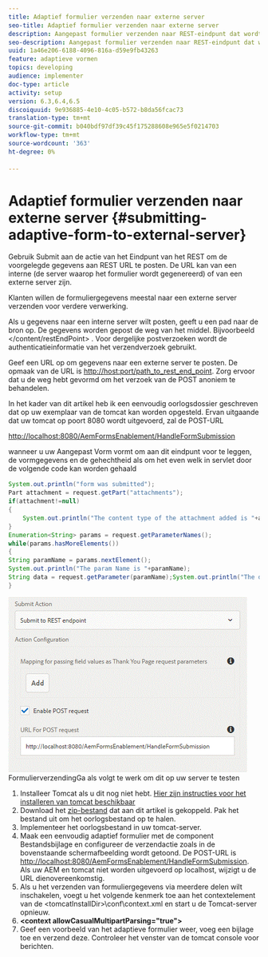 ```yaml
---
title: Adaptief formulier verzenden naar externe server
seo-title: Adaptief formulier verzenden naar externe server
description: Aangepast formulier verzenden naar REST-eindpunt dat wordt uitgevoerd op externe server
seo-description: Aangepast formulier verzenden naar REST-eindpunt dat wordt uitgevoerd op externe server
uuid: 1a46e206-6188-4096-816a-d59e9fb43263
feature: adaptieve vormen
topics: developing
audience: implementer
doc-type: article
activity: setup
version: 6.3,6.4,6.5
discoiquuid: 9e936885-4e10-4c05-b572-b8da56fcac73
translation-type: tm+mt
source-git-commit: b040bdf97df39c45f175288608e965e5f0214703
workflow-type: tm+mt
source-wordcount: '363'
ht-degree: 0%

---
```



# Adaptief formulier verzenden naar externe server {#submitting-adaptive-form-to-external-server}

Gebruik Submit aan de actie van het Eindpunt van het REST om de voorgelegde gegevens aan REST URL te posten. De URL kan van een interne (de server waarop het formulier wordt gegenereerd) of van een externe server zijn.

Klanten willen de formuliergegevens meestal naar een externe server verzenden voor verdere verwerking.

Als u gegevens naar een interne server wilt posten, geeft u een pad naar de bron op. De gegevens worden gepost de weg van het middel. Bijvoorbeeld &lt;/content/restEndPoint> . Voor dergelijke postverzoeken wordt de authenticatieinformatie van het verzendverzoek gebruikt.

Geef een URL op om gegevens naar een externe server te posten. De opmaak van de URL is <http://host:port/path_to_rest_end_point>. Zorg ervoor dat u de weg hebt gevormd om het verzoek van de POST anoniem te behandelen.

In het kader van dit artikel heb ik een eenvoudig oorlogsdossier geschreven dat op uw exemplaar van de tomcat kan worden opgesteld. Ervan uitgaande dat uw tomcat op poort 8080 wordt uitgevoerd, zal de POST-URL

<http://localhost:8080/AemFormsEnablement/HandleFormSubmission>

wanneer u uw Aangepast Vorm vormt om aan dit eindpunt voor te leggen, de vormgegevens en de gehechtheid als om het even welk in servlet door de volgende code kan worden gehaald

```java
System.out.println("form was submitted");
Part attachment = request.getPart("attachments");
if(attachment!=null)
{
    System.out.println("The content type of the attachment added is "+attachment.getContentType());
}
Enumeration<String> params = request.getParameterNames();
while(params.hasMoreElements())
{
String paramName = params.nextElement();
System.out.println("The param Name is "+paramName);
String data = request.getParameter(paramName);System.out.println("The data  is "+data);
}
```

![](assets/formsubmission.gif)
FormulierverzendingGa als volgt te werk om dit op uw server te testen

1. Installeer Tomcat als u dit nog niet hebt. [Hier zijn instructies voor het installeren van tomcat beschikbaar](https://helpx.adobe.com/experience-manager/kt/forms/using/preparing-datasource-for-form-data-model-tutorial-use.html)
1. Download het [zip-bestand](assets/aemformsenablement.zip) dat aan dit artikel is gekoppeld. Pak het bestand uit om het oorlogsbestand op te halen.
1. Implementeer het oorlogsbestand in uw tomcat-server.
1. Maak een eenvoudig adaptief formulier met de component Bestandsbijlage en configureer de verzendactie zoals in de bovenstaande schermafbeelding wordt getoond. De POST-URL is <http://localhost:8080/AemFormsEnablement/HandleFormSubmission>. Als uw AEM en tomcat niet worden uitgevoerd op localhost, wijzigt u de URL dienovereenkomstig.
1. Als u het verzenden van formuliergegevens via meerdere delen wilt inschakelen, voegt u het volgende kenmerk toe aan het contextelement van de &lt;tomcatInstallDir>\conf\context.xml en start u de Tomcat-server opnieuw.
1. **&lt;context allowCasualMultipartParsing=&quot;true&quot;>**
1. Geef een voorbeeld van het adaptieve formulier weer, voeg een bijlage toe en verzend deze. Controleer het venster van de tomcat console voor berichten.

